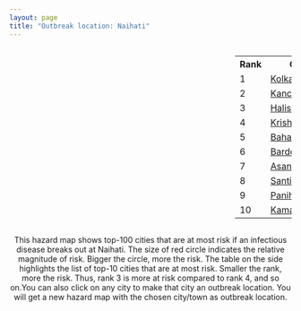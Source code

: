```yaml
---
layout: page
title: "Outbreak location: Naihati"
---
```

<div style="width: 100%; overflow: auto;">
<div style="width: 75%; float: left;">
<div id="mapid">
<script src="https://buda-magenta.github.io/hazard_map/load_map.js"></script>

<script>
var marker_outbreak = L.marker([22.890183, 88.426939],{"autoPan": true}).addTo(map); marker_outbreak.bindTooltip("Naihati").openTooltip();

var circle_1 = L.circle([22.541418, 88.357691], {"pane": "markerPane", "color": "red", "fill": true, "fillOpacity": 0.2, "fillRule": "evenodd", "lineCap": "round", "lineJoin": "round", "opacity": 1.0, "radius": 102505, "stroke": true, "weight": 3}).addTo(map);
circle_1.bindTooltip("Kolkata<br>rank: 1<br>hazard index: 0.102506")
circle_1.bindPopup('<a href="https://buda-magenta.github.io/hazard_map/Kolkata">Kolkata</a>')

var circle_2 = L.circle([22.949011, 88.435910], {"pane": "markerPane", "color": "red", "fill": true, "fillOpacity": 0.2, "fillRule": "evenodd", "lineCap": "round", "lineJoin": "round", "opacity": 1.0, "radius": 57435, "stroke": true, "weight": 3}).addTo(map);
circle_2.bindTooltip("Kanchrapara<br>rank: 2<br>hazard index: 0.057436")
circle_2.bindPopup('<a href="https://buda-magenta.github.io/hazard_map/Kanchrapara">Kanchrapara</a>')

var circle_3 = L.circle([22.920982, 88.437022], {"pane": "markerPane", "color": "red", "fill": true, "fillOpacity": 0.2, "fillRule": "evenodd", "lineCap": "round", "lineJoin": "round", "opacity": 1.0, "radius": 52591, "stroke": true, "weight": 3}).addTo(map);
circle_3.bindTooltip("Halisahar<br>rank: 3<br>hazard index: 0.052591")
circle_3.bindPopup('<a href="https://buda-magenta.github.io/hazard_map/Halisahar">Halisahar</a>')

var circle_4 = L.circle([23.405848, 88.495894], {"pane": "markerPane", "color": "red", "fill": true, "fillOpacity": 0.2, "fillRule": "evenodd", "lineCap": "round", "lineJoin": "round", "opacity": 1.0, "radius": 28876, "stroke": true, "weight": 3}).addTo(map);
circle_4.bindTooltip("Krishnanagar<br>rank: 4<br>hazard index: 0.028877")
circle_4.bindPopup('<a href="https://buda-magenta.github.io/hazard_map/Krishnanagar">Krishnanagar</a>')

var circle_5 = L.circle([24.379576, 88.585573], {"pane": "markerPane", "color": "red", "fill": true, "fillOpacity": 0.2, "fillRule": "evenodd", "lineCap": "round", "lineJoin": "round", "opacity": 1.0, "radius": 22369, "stroke": true, "weight": 3}).addTo(map);
circle_5.bindTooltip("Baharampur<br>rank: 5<br>hazard index: 0.022370")
circle_5.bindPopup('<a href="https://buda-magenta.github.io/hazard_map/Baharampur">Baharampur</a>')

var circle_6 = L.circle([23.250000, 87.750000], {"pane": "markerPane", "color": "red", "fill": true, "fillOpacity": 0.2, "fillRule": "evenodd", "lineCap": "round", "lineJoin": "round", "opacity": 1.0, "radius": 14012, "stroke": true, "weight": 3}).addTo(map);
circle_6.bindTooltip("Barddhaman<br>rank: 6<br>hazard index: 0.014012")
circle_6.bindPopup('<a href="https://buda-magenta.github.io/hazard_map/Barddhaman">Barddhaman</a>')

var circle_7 = L.circle([23.687130, 86.974659], {"pane": "markerPane", "color": "red", "fill": true, "fillOpacity": 0.2, "fillRule": "evenodd", "lineCap": "round", "lineJoin": "round", "opacity": 1.0, "radius": 13781, "stroke": true, "weight": 3}).addTo(map);
circle_7.bindTooltip("Asansol<br>rank: 7<br>hazard index: 0.013781")
circle_7.bindPopup('<a href="https://buda-magenta.github.io/hazard_map/Asansol">Asansol</a>')

var circle_8 = L.circle([23.259346, 88.437212], {"pane": "markerPane", "color": "red", "fill": true, "fillOpacity": 0.2, "fillRule": "evenodd", "lineCap": "round", "lineJoin": "round", "opacity": 1.0, "radius": 7545, "stroke": true, "weight": 3}).addTo(map);
circle_8.bindTooltip("Santipur<br>rank: 8<br>hazard index: 0.007545")
circle_8.bindPopup('<a href="https://buda-magenta.github.io/hazard_map/Santipur">Santipur</a>')

var circle_9 = L.circle([22.695034, 88.377060], {"pane": "markerPane", "color": "red", "fill": true, "fillOpacity": 0.2, "fillRule": "evenodd", "lineCap": "round", "lineJoin": "round", "opacity": 1.0, "radius": 7240, "stroke": true, "weight": 3}).addTo(map);
circle_9.bindTooltip("Panihati<br>rank: 9<br>hazard index: 0.007240")
circle_9.bindPopup('<a href="https://buda-magenta.github.io/hazard_map/Panihati">Panihati</a>')

var circle_10 = L.circle([22.670728, 88.376342], {"pane": "markerPane", "color": "red", "fill": true, "fillOpacity": 0.2, "fillRule": "evenodd", "lineCap": "round", "lineJoin": "round", "opacity": 1.0, "radius": 6288, "stroke": true, "weight": 3}).addTo(map);
circle_10.bindTooltip("Kamarhati<br>rank: 10<br>hazard index: 0.006288")
circle_10.bindPopup('<a href="https://buda-magenta.github.io/hazard_map/Kamarhati">Kamarhati</a>')

var circle_11 = L.circle([24.965712, 88.127778], {"pane": "markerPane", "color": "red", "fill": true, "fillOpacity": 0.2, "fillRule": "evenodd", "lineCap": "round", "lineJoin": "round", "opacity": 1.0, "radius": 6182, "stroke": true, "weight": 3}).addTo(map);
circle_11.bindTooltip("English Bazar<br>rank: 11<br>hazard index: 0.006182")
circle_11.bindPopup('<a href="https://buda-magenta.github.io/hazard_map/English_Bazar">English Bazar</a>')

var circle_12 = L.circle([21.735348, 81.944459], {"pane": "markerPane", "color": "red", "fill": true, "fillOpacity": 0.2, "fillRule": "evenodd", "lineCap": "round", "lineJoin": "round", "opacity": 1.0, "radius": 6040, "stroke": true, "weight": 3}).addTo(map);
circle_12.bindTooltip("Bhatpara<br>rank: 12<br>hazard index: 0.006040")
circle_12.bindPopup('<a href="https://buda-magenta.github.io/hazard_map/Bhatpara">Bhatpara</a>')

var circle_13 = L.circle([23.535048, 87.338043], {"pane": "markerPane", "color": "red", "fill": true, "fillOpacity": 0.2, "fillRule": "evenodd", "lineCap": "round", "lineJoin": "round", "opacity": 1.0, "radius": 6021, "stroke": true, "weight": 3}).addTo(map);
circle_13.bindTooltip("Durgapur<br>rank: 13<br>hazard index: 0.006022")
circle_13.bindPopup('<a href="https://buda-magenta.github.io/hazard_map/Durgapur">Durgapur</a>')

var circle_14 = L.circle([22.591260, 88.390964], {"pane": "markerPane", "color": "red", "fill": true, "fillOpacity": 0.2, "fillRule": "evenodd", "lineCap": "round", "lineJoin": "round", "opacity": 1.0, "radius": 3556, "stroke": true, "weight": 3}).addTo(map);
circle_14.bindTooltip("Bidhan Nagar<br>rank: 14<br>hazard index: 0.003557")
circle_14.bindPopup('<a href="https://buda-magenta.github.io/hazard_map/Bidhan_Nagar">Bidhan Nagar</a>')

var circle_15 = L.circle([22.870214, 88.419608], {"pane": "markerPane", "color": "red", "fill": true, "fillOpacity": 0.2, "fillRule": "evenodd", "lineCap": "round", "lineJoin": "round", "opacity": 1.0, "radius": 2773, "stroke": true, "weight": 3}).addTo(map);
circle_15.bindTooltip("Barrackpur<br>rank: 15<br>hazard index: 0.002774")
circle_15.bindPopup('<a href="https://buda-magenta.github.io/hazard_map/Barrackpur">Barrackpur</a>')

var circle_16 = L.circle([22.508621, 88.253218], {"pane": "markerPane", "color": "red", "fill": true, "fillOpacity": 0.2, "fillRule": "evenodd", "lineCap": "round", "lineJoin": "round", "opacity": 1.0, "radius": 2663, "stroke": true, "weight": 3}).addTo(map);
circle_16.bindTooltip("Maheshtala<br>rank: 16<br>hazard index: 0.002663")
circle_16.bindPopup('<a href="https://buda-magenta.github.io/hazard_map/Maheshtala">Maheshtala</a>')

var circle_17 = L.circle([23.388901, 88.372439], {"pane": "markerPane", "color": "red", "fill": true, "fillOpacity": 0.2, "fillRule": "evenodd", "lineCap": "round", "lineJoin": "round", "opacity": 1.0, "radius": 2610, "stroke": true, "weight": 3}).addTo(map);
circle_17.bindTooltip("Nabadwip<br>rank: 17<br>hazard index: 0.002610")
circle_17.bindPopup('<a href="https://buda-magenta.github.io/hazard_map/Nabadwip">Nabadwip</a>')

var circle_18 = L.circle([25.680654, 88.124646], {"pane": "markerPane", "color": "red", "fill": true, "fillOpacity": 0.2, "fillRule": "evenodd", "lineCap": "round", "lineJoin": "round", "opacity": 1.0, "radius": 2581, "stroke": true, "weight": 3}).addTo(map);
circle_18.bindTooltip("Raiganj<br>rank: 18<br>hazard index: 0.002582")
circle_18.bindPopup('<a href="https://buda-magenta.github.io/hazard_map/Raiganj">Raiganj</a>')

var circle_19 = L.circle([22.741920, 88.379201], {"pane": "markerPane", "color": "red", "fill": true, "fillOpacity": 0.2, "fillRule": "evenodd", "lineCap": "round", "lineJoin": "round", "opacity": 1.0, "radius": 2182, "stroke": true, "weight": 3}).addTo(map);
circle_19.bindTooltip("Titagarh<br>rank: 19<br>hazard index: 0.002182")
circle_19.bindPopup('<a href="https://buda-magenta.github.io/hazard_map/Titagarh">Titagarh</a>')

var circle_20 = L.circle([22.715699, 88.381582], {"pane": "markerPane", "color": "red", "fill": true, "fillOpacity": 0.2, "fillRule": "evenodd", "lineCap": "round", "lineJoin": "round", "opacity": 1.0, "radius": 2057, "stroke": true, "weight": 3}).addTo(map);
circle_20.bindTooltip("Khardaha<br>rank: 20<br>hazard index: 0.002057")
circle_20.bindPopup('<a href="https://buda-magenta.github.io/hazard_map/Khardaha">Khardaha</a>')

var circle_21 = L.circle([22.472223, 88.093845], {"pane": "markerPane", "color": "red", "fill": true, "fillOpacity": 0.2, "fillRule": "evenodd", "lineCap": "round", "lineJoin": "round", "opacity": 1.0, "radius": 1500, "stroke": true, "weight": 3}).addTo(map);
circle_21.bindTooltip("Uluberia<br>rank: 21<br>hazard index: 0.001501")
circle_21.bindPopup('<a href="https://buda-magenta.github.io/hazard_map/Uluberia">Uluberia</a>')

var circle_22 = L.circle([26.716413, 88.430992], {"pane": "markerPane", "color": "red", "fill": true, "fillOpacity": 0.2, "fillRule": "evenodd", "lineCap": "round", "lineJoin": "round", "opacity": 1.0, "radius": 1486, "stroke": true, "weight": 3}).addTo(map);
circle_22.bindTooltip("Siliguri<br>rank: 22<br>hazard index: 0.001487")
circle_22.bindPopup('<a href="https://buda-magenta.github.io/hazard_map/Siliguri">Siliguri</a>')

var circle_23 = L.circle([28.651718, 77.221939], {"pane": "markerPane", "color": "red", "fill": true, "fillOpacity": 0.2, "fillRule": "evenodd", "lineCap": "round", "lineJoin": "round", "opacity": 1.0, "radius": 1479, "stroke": true, "weight": 3}).addTo(map);
circle_23.bindTooltip("Delhi<br>rank: 23<br>hazard index: 0.001479")
circle_23.bindPopup('<a href="https://buda-magenta.github.io/hazard_map/Delhi">Delhi</a>')

var circle_24 = L.circle([25.560900, 87.647654], {"pane": "markerPane", "color": "red", "fill": true, "fillOpacity": 0.2, "fillRule": "evenodd", "lineCap": "round", "lineJoin": "round", "opacity": 1.0, "radius": 1406, "stroke": true, "weight": 3}).addTo(map);
circle_24.bindTooltip("Katihar<br>rank: 24<br>hazard index: 0.001406")
circle_24.bindPopup('<a href="https://buda-magenta.github.io/hazard_map/Katihar">Katihar</a>')

var circle_25 = L.circle([19.075990, 72.877393], {"pane": "markerPane", "color": "red", "fill": true, "fillOpacity": 0.2, "fillRule": "evenodd", "lineCap": "round", "lineJoin": "round", "opacity": 1.0, "radius": 1121, "stroke": true, "weight": 3}).addTo(map);
circle_25.bindTooltip("Mumbai<br>rank: 25<br>hazard index: 0.001121")
circle_25.bindPopup('<a href="https://buda-magenta.github.io/hazard_map/Mumbai">Mumbai</a>')

var circle_26 = L.circle([23.730215, 86.839671], {"pane": "markerPane", "color": "red", "fill": true, "fillOpacity": 0.2, "fillRule": "evenodd", "lineCap": "round", "lineJoin": "round", "opacity": 1.0, "radius": 1006, "stroke": true, "weight": 3}).addTo(map);
circle_26.bindTooltip("Kulti<br>rank: 26<br>hazard index: 0.001007")
circle_26.bindPopup('<a href="https://buda-magenta.github.io/hazard_map/Kulti">Kulti</a>')

var circle_27 = L.circle([22.646958, 88.343612], {"pane": "markerPane", "color": "red", "fill": true, "fillOpacity": 0.2, "fillRule": "evenodd", "lineCap": "round", "lineJoin": "round", "opacity": 1.0, "radius": 936, "stroke": true, "weight": 3}).addTo(map);
circle_27.bindTooltip("Bally<br>rank: 27<br>hazard index: 0.000936")
circle_27.bindPopup('<a href="https://buda-magenta.github.io/hazard_map/Bally">Bally</a>')

var circle_28 = L.circle([22.717624, 88.488953], {"pane": "markerPane", "color": "red", "fill": true, "fillOpacity": 0.2, "fillRule": "evenodd", "lineCap": "round", "lineJoin": "round", "opacity": 1.0, "radius": 908, "stroke": true, "weight": 3}).addTo(map);
circle_28.bindTooltip("Barasat<br>rank: 28<br>hazard index: 0.000909")
circle_28.bindPopup('<a href="https://buda-magenta.github.io/hazard_map/Barasat">Barasat</a>')

var circle_29 = L.circle([22.707369, 88.374437], {"pane": "markerPane", "color": "red", "fill": true, "fillOpacity": 0.2, "fillRule": "evenodd", "lineCap": "round", "lineJoin": "round", "opacity": 1.0, "radius": 796, "stroke": true, "weight": 3}).addTo(map);
circle_29.bindTooltip("Baranagar<br>rank: 29<br>hazard index: 0.000797")
circle_29.bindPopup('<a href="https://buda-magenta.github.io/hazard_map/Baranagar">Baranagar</a>')

var circle_30 = L.circle([25.832642, 86.614893], {"pane": "markerPane", "color": "red", "fill": true, "fillOpacity": 0.2, "fillRule": "evenodd", "lineCap": "round", "lineJoin": "round", "opacity": 1.0, "radius": 768, "stroke": true, "weight": 3}).addTo(map);
circle_30.bindTooltip("Saharsa<br>rank: 30<br>hazard index: 0.000768")
circle_30.bindPopup('<a href="https://buda-magenta.github.io/hazard_map/Saharsa">Saharsa</a>')

var circle_31 = L.circle([26.083143, 86.032571], {"pane": "markerPane", "color": "red", "fill": true, "fillOpacity": 0.2, "fillRule": "evenodd", "lineCap": "round", "lineJoin": "round", "opacity": 1.0, "radius": 752, "stroke": true, "weight": 3}).addTo(map);
circle_31.bindTooltip("Darbhanga<br>rank: 31<br>hazard index: 0.000753")
circle_31.bindPopup('<a href="https://buda-magenta.github.io/hazard_map/Darbhanga">Darbhanga</a>')

var circle_32 = L.circle([25.133173, 86.525040], {"pane": "markerPane", "color": "red", "fill": true, "fillOpacity": 0.2, "fillRule": "evenodd", "lineCap": "round", "lineJoin": "round", "opacity": 1.0, "radius": 730, "stroke": true, "weight": 3}).addTo(map);
circle_32.bindTooltip("Kharagpur<br>rank: 32<br>hazard index: 0.000731")
circle_32.bindPopup('<a href="https://buda-magenta.github.io/hazard_map/Kharagpur">Kharagpur</a>')

var circle_33 = L.circle([12.979120, 77.591300], {"pane": "markerPane", "color": "red", "fill": true, "fillOpacity": 0.2, "fillRule": "evenodd", "lineCap": "round", "lineJoin": "round", "opacity": 1.0, "radius": 727, "stroke": true, "weight": 3}).addTo(map);
circle_33.bindTooltip("Bangalore<br>rank: 33<br>hazard index: 0.000727")
circle_33.bindPopup('<a href="https://buda-magenta.github.io/hazard_map/Bangalore">Bangalore</a>')

var circle_34 = L.circle([26.180598, 91.753943], {"pane": "markerPane", "color": "red", "fill": true, "fillOpacity": 0.2, "fillRule": "evenodd", "lineCap": "round", "lineJoin": "round", "opacity": 1.0, "radius": 719, "stroke": true, "weight": 3}).addTo(map);
circle_34.bindTooltip("Guwahati<br>rank: 34<br>hazard index: 0.000720")
circle_34.bindPopup('<a href="https://buda-magenta.github.io/hazard_map/Guwahati">Guwahati</a>')

var circle_35 = L.circle([22.028124, 88.063265], {"pane": "markerPane", "color": "red", "fill": true, "fillOpacity": 0.2, "fillRule": "evenodd", "lineCap": "round", "lineJoin": "round", "opacity": 1.0, "radius": 661, "stroke": true, "weight": 3}).addTo(map);
circle_35.bindTooltip("Haldia<br>rank: 35<br>hazard index: 0.000661")
circle_35.bindPopup('<a href="https://buda-magenta.github.io/hazard_map/Haldia">Haldia</a>')

var circle_36 = L.circle([20.266777, 85.843559], {"pane": "markerPane", "color": "red", "fill": true, "fillOpacity": 0.2, "fillRule": "evenodd", "lineCap": "round", "lineJoin": "round", "opacity": 1.0, "radius": 658, "stroke": true, "weight": 3}).addTo(map);
circle_36.bindTooltip("Bhubaneswar<br>rank: 36<br>hazard index: 0.000658")
circle_36.bindPopup('<a href="https://buda-magenta.github.io/hazard_map/Bhubaneswar">Bhubaneswar</a>')

var circle_37 = L.circle([22.694792, 88.453018], {"pane": "markerPane", "color": "red", "fill": true, "fillOpacity": 0.2, "fillRule": "evenodd", "lineCap": "round", "lineJoin": "round", "opacity": 1.0, "radius": 652, "stroke": true, "weight": 3}).addTo(map);
circle_37.bindTooltip("Madhyamgram<br>rank: 37<br>hazard index: 0.000652")
circle_37.bindPopup('<a href="https://buda-magenta.github.io/hazard_map/Madhyamgram">Madhyamgram</a>')

var circle_38 = L.circle([25.609324, 85.123525], {"pane": "markerPane", "color": "red", "fill": true, "fillOpacity": 0.2, "fillRule": "evenodd", "lineCap": "round", "lineJoin": "round", "opacity": 1.0, "radius": 614, "stroke": true, "weight": 3}).addTo(map);
circle_38.bindTooltip("Patna<br>rank: 38<br>hazard index: 0.000615")
circle_38.bindPopup('<a href="https://buda-magenta.github.io/hazard_map/Patna">Patna</a>')

var circle_39 = L.circle([26.000000, 87.500000], {"pane": "markerPane", "color": "red", "fill": true, "fillOpacity": 0.2, "fillRule": "evenodd", "lineCap": "round", "lineJoin": "round", "opacity": 1.0, "radius": 609, "stroke": true, "weight": 3}).addTo(map);
circle_39.bindTooltip("Purnia<br>rank: 39<br>hazard index: 0.000609")
circle_39.bindPopup('<a href="https://buda-magenta.github.io/hazard_map/Purnia">Purnia</a>')

var circle_40 = L.circle([22.754995, 88.341667], {"pane": "markerPane", "color": "red", "fill": true, "fillOpacity": 0.2, "fillRule": "evenodd", "lineCap": "round", "lineJoin": "round", "opacity": 1.0, "radius": 587, "stroke": true, "weight": 3}).addTo(map);
circle_40.bindTooltip("Serampore<br>rank: 40<br>hazard index: 0.000588")
circle_40.bindPopup('<a href="https://buda-magenta.github.io/hazard_map/Serampore">Serampore</a>')

var circle_41 = L.circle([22.901200, 88.389900], {"pane": "markerPane", "color": "red", "fill": true, "fillOpacity": 0.2, "fillRule": "evenodd", "lineCap": "round", "lineJoin": "round", "opacity": 1.0, "radius": 574, "stroke": true, "weight": 3}).addTo(map);
circle_41.bindTooltip("Hugli-Chinsurah<br>rank: 41<br>hazard index: 0.000574")
circle_41.bindPopup('<a href="https://buda-magenta.github.io/hazard_map/Hugli-Chinsurah">Hugli-Chinsurah</a>')

var circle_42 = L.circle([13.083694, 80.270186], {"pane": "markerPane", "color": "red", "fill": true, "fillOpacity": 0.2, "fillRule": "evenodd", "lineCap": "round", "lineJoin": "round", "opacity": 1.0, "radius": 527, "stroke": true, "weight": 3}).addTo(map);
circle_42.bindTooltip("Chennai<br>rank: 42<br>hazard index: 0.000528")
circle_42.bindPopup('<a href="https://buda-magenta.github.io/hazard_map/Chennai">Chennai</a>')

var circle_43 = L.circle([22.667046, 88.341146], {"pane": "markerPane", "color": "red", "fill": true, "fillOpacity": 0.2, "fillRule": "evenodd", "lineCap": "round", "lineJoin": "round", "opacity": 1.0, "radius": 519, "stroke": true, "weight": 3}).addTo(map);
circle_43.bindTooltip("Uttarpara<br>rank: 43<br>hazard index: 0.000520")
circle_43.bindPopup('<a href="https://buda-magenta.github.io/hazard_map/Uttarpara">Uttarpara</a>')

var circle_44 = L.circle([17.388786, 78.461065], {"pane": "markerPane", "color": "red", "fill": true, "fillOpacity": 0.2, "fillRule": "evenodd", "lineCap": "round", "lineJoin": "round", "opacity": 1.0, "radius": 508, "stroke": true, "weight": 3}).addTo(map);
circle_44.bindTooltip("Hyderabad<br>rank: 44<br>hazard index: 0.000508")
circle_44.bindPopup('<a href="https://buda-magenta.github.io/hazard_map/Hyderabad">Hyderabad</a>')

var circle_45 = L.circle([22.840800, 88.653500], {"pane": "markerPane", "color": "red", "fill": true, "fillOpacity": 0.2, "fillRule": "evenodd", "lineCap": "round", "lineJoin": "round", "opacity": 1.0, "radius": 498, "stroke": true, "weight": 3}).addTo(map);
circle_45.bindTooltip("Habra<br>rank: 45<br>hazard index: 0.000499")
circle_45.bindPopup('<a href="https://buda-magenta.github.io/hazard_map/Habra">Habra</a>')

var circle_46 = L.circle([26.148658, 85.340013], {"pane": "markerPane", "color": "red", "fill": true, "fillOpacity": 0.2, "fillRule": "evenodd", "lineCap": "round", "lineJoin": "round", "opacity": 1.0, "radius": 464, "stroke": true, "weight": 3}).addTo(map);
circle_46.bindTooltip("Muzaffarpur<br>rank: 46<br>hazard index: 0.000465")
circle_46.bindPopup('<a href="https://buda-magenta.github.io/hazard_map/Muzaffarpur">Muzaffarpur</a>')

var circle_47 = L.circle([22.661196, 88.866022], {"pane": "markerPane", "color": "red", "fill": true, "fillOpacity": 0.2, "fillRule": "evenodd", "lineCap": "round", "lineJoin": "round", "opacity": 1.0, "radius": 445, "stroke": true, "weight": 3}).addTo(map);
circle_47.bindTooltip("Basirhat<br>rank: 47<br>hazard index: 0.000445")
circle_47.bindPopup('<a href="https://buda-magenta.github.io/hazard_map/Basirhat">Basirhat</a>')

var circle_48 = L.circle([23.332200, 86.361600], {"pane": "markerPane", "color": "red", "fill": true, "fillOpacity": 0.2, "fillRule": "evenodd", "lineCap": "round", "lineJoin": "round", "opacity": 1.0, "radius": 436, "stroke": true, "weight": 3}).addTo(map);
circle_48.bindTooltip("Purulia<br>rank: 48<br>hazard index: 0.000436")
circle_48.bindPopup('<a href="https://buda-magenta.github.io/hazard_map/Purulia">Purulia</a>')

var circle_49 = L.circle([22.801519, 86.202958], {"pane": "markerPane", "color": "red", "fill": true, "fillOpacity": 0.2, "fillRule": "evenodd", "lineCap": "round", "lineJoin": "round", "opacity": 1.0, "radius": 406, "stroke": true, "weight": 3}).addTo(map);
circle_49.bindTooltip("Jamshedpur<br>rank: 49<br>hazard index: 0.000406")
circle_49.bindPopup('<a href="https://buda-magenta.github.io/hazard_map/Jamshedpur">Jamshedpur</a>')

var circle_50 = L.circle([22.726141, 88.343487], {"pane": "markerPane", "color": "red", "fill": true, "fillOpacity": 0.2, "fillRule": "evenodd", "lineCap": "round", "lineJoin": "round", "opacity": 1.0, "radius": 396, "stroke": true, "weight": 3}).addTo(map);
circle_50.bindTooltip("Rishra<br>rank: 50<br>hazard index: 0.000396")
circle_50.bindPopup('<a href="https://buda-magenta.github.io/hazard_map/Rishra">Rishra</a>')

var circle_51 = L.circle([26.838100, 80.934600], {"pane": "markerPane", "color": "red", "fill": true, "fillOpacity": 0.2, "fillRule": "evenodd", "lineCap": "round", "lineJoin": "round", "opacity": 1.0, "radius": 387, "stroke": true, "weight": 3}).addTo(map);
circle_51.bindTooltip("Lucknow<br>rank: 51<br>hazard index: 0.000387")
circle_51.bindPopup('<a href="https://buda-magenta.github.io/hazard_map/Lucknow">Lucknow</a>')

var circle_52 = L.circle([22.794910, 88.331772], {"pane": "markerPane", "color": "red", "fill": true, "fillOpacity": 0.2, "fillRule": "evenodd", "lineCap": "round", "lineJoin": "round", "opacity": 1.0, "radius": 385, "stroke": true, "weight": 3}).addTo(map);
circle_52.bindTooltip("Baidyabati<br>rank: 52<br>hazard index: 0.000386")
circle_52.bindPopup('<a href="https://buda-magenta.github.io/hazard_map/Baidyabati">Baidyabati</a>')

var circle_53 = L.circle([23.056882, 88.781851], {"pane": "markerPane", "color": "red", "fill": true, "fillOpacity": 0.2, "fillRule": "evenodd", "lineCap": "round", "lineJoin": "round", "opacity": 1.0, "radius": 365, "stroke": true, "weight": 3}).addTo(map);
circle_53.bindTooltip("Bongaon<br>rank: 53<br>hazard index: 0.000365")
circle_53.bindPopup('<a href="https://buda-magenta.github.io/hazard_map/Bongaon">Bongaon</a>')

var circle_54 = L.circle([22.965365, 88.403973], {"pane": "markerPane", "color": "red", "fill": true, "fillOpacity": 0.2, "fillRule": "evenodd", "lineCap": "round", "lineJoin": "round", "opacity": 1.0, "radius": 333, "stroke": true, "weight": 3}).addTo(map);
circle_54.bindTooltip("Bansberia<br>rank: 54<br>hazard index: 0.000333")
circle_54.bindPopup('<a href="https://buda-magenta.github.io/hazard_map/Bansberia">Bansberia</a>')

var circle_55 = L.circle([23.795281, 86.430964], {"pane": "markerPane", "color": "red", "fill": true, "fillOpacity": 0.2, "fillRule": "evenodd", "lineCap": "round", "lineJoin": "round", "opacity": 1.0, "radius": 330, "stroke": true, "weight": 3}).addTo(map);
circle_55.bindTooltip("Dhanbad<br>rank: 55<br>hazard index: 0.000331")
circle_55.bindPopup('<a href="https://buda-magenta.github.io/hazard_map/Dhanbad">Dhanbad</a>')

var circle_56 = L.circle([22.974972, 88.434592], {"pane": "markerPane", "color": "red", "fill": true, "fillOpacity": 0.2, "fillRule": "evenodd", "lineCap": "round", "lineJoin": "round", "opacity": 1.0, "radius": 323, "stroke": true, "weight": 3}).addTo(map);
circle_56.bindTooltip("Kalyani<br>rank: 56<br>hazard index: 0.000323")
circle_56.bindPopup('<a href="https://buda-magenta.github.io/hazard_map/Kalyani">Kalyani</a>')

var circle_57 = L.circle([23.131954, 87.207397], {"pane": "markerPane", "color": "red", "fill": true, "fillOpacity": 0.2, "fillRule": "evenodd", "lineCap": "round", "lineJoin": "round", "opacity": 1.0, "radius": 316, "stroke": true, "weight": 3}).addTo(map);
circle_57.bindTooltip("Bankura<br>rank: 57<br>hazard index: 0.000317")
circle_57.bindPopup('<a href="https://buda-magenta.github.io/hazard_map/Bankura">Bankura</a>')

var circle_58 = L.circle([26.626484, 88.734077], {"pane": "markerPane", "color": "red", "fill": true, "fillOpacity": 0.2, "fillRule": "evenodd", "lineCap": "round", "lineJoin": "round", "opacity": 1.0, "radius": 302, "stroke": true, "weight": 3}).addTo(map);
circle_58.bindTooltip("Jalpaiguri<br>rank: 58<br>hazard index: 0.000303")
circle_58.bindPopup('<a href="https://buda-magenta.github.io/hazard_map/Jalpaiguri">Jalpaiguri</a>')

var circle_59 = L.circle([26.298638, 87.953148], {"pane": "markerPane", "color": "red", "fill": true, "fillOpacity": 0.2, "fillRule": "evenodd", "lineCap": "round", "lineJoin": "round", "opacity": 1.0, "radius": 302, "stroke": true, "weight": 3}).addTo(map);
circle_59.bindTooltip("Kishanganj<br>rank: 59<br>hazard index: 0.000302")
circle_59.bindPopup('<a href="https://buda-magenta.github.io/hazard_map/Kishanganj">Kishanganj</a>')

var circle_60 = L.circle([25.572433, 83.609605], {"pane": "markerPane", "color": "red", "fill": true, "fillOpacity": 0.2, "fillRule": "evenodd", "lineCap": "round", "lineJoin": "round", "opacity": 1.0, "radius": 299, "stroke": true, "weight": 3}).addTo(map);
circle_60.bindTooltip("Medinipur<br>rank: 60<br>hazard index: 0.000299")
circle_60.bindPopup('<a href="https://buda-magenta.github.io/hazard_map/Medinipur">Medinipur</a>')

var circle_61 = L.circle([23.831238, 91.282382], {"pane": "markerPane", "color": "red", "fill": true, "fillOpacity": 0.2, "fillRule": "evenodd", "lineCap": "round", "lineJoin": "round", "opacity": 1.0, "radius": 295, "stroke": true, "weight": 3}).addTo(map);
circle_61.bindTooltip("Agartala<br>rank: 61<br>hazard index: 0.000295")
circle_61.bindPopup('<a href="https://buda-magenta.github.io/hazard_map/Agartala">Agartala</a>')

var circle_62 = L.circle([25.773344, 84.784977], {"pane": "markerPane", "color": "red", "fill": true, "fillOpacity": 0.2, "fillRule": "evenodd", "lineCap": "round", "lineJoin": "round", "opacity": 1.0, "radius": 280, "stroke": true, "weight": 3}).addTo(map);
circle_62.bindTooltip("Chapra<br>rank: 62<br>hazard index: 0.000280")
circle_62.bindPopup('<a href="https://buda-magenta.github.io/hazard_map/Chapra">Chapra</a>')

var circle_63 = L.circle([23.370035, 85.325013], {"pane": "markerPane", "color": "red", "fill": true, "fillOpacity": 0.2, "fillRule": "evenodd", "lineCap": "round", "lineJoin": "round", "opacity": 1.0, "radius": 277, "stroke": true, "weight": 3}).addTo(map);
circle_63.bindTooltip("Ranchi<br>rank: 63<br>hazard index: 0.000278")
circle_63.bindPopup('<a href="https://buda-magenta.github.io/hazard_map/Ranchi">Ranchi</a>')

var circle_64 = L.circle([25.286698, 87.132254], {"pane": "markerPane", "color": "red", "fill": true, "fillOpacity": 0.2, "fillRule": "evenodd", "lineCap": "round", "lineJoin": "round", "opacity": 1.0, "radius": 272, "stroke": true, "weight": 3}).addTo(map);
circle_64.bindTooltip("Bhagalpur<br>rank: 64<br>hazard index: 0.000272")
circle_64.bindPopup('<a href="https://buda-magenta.github.io/hazard_map/Bhagalpur">Bhagalpur</a>')

var circle_65 = L.circle([17.723128, 83.301284], {"pane": "markerPane", "color": "red", "fill": true, "fillOpacity": 0.2, "fillRule": "evenodd", "lineCap": "round", "lineJoin": "round", "opacity": 1.0, "radius": 269, "stroke": true, "weight": 3}).addTo(map);
circle_65.bindTooltip("Visakhapatnam<br>rank: 65<br>hazard index: 0.000269")
circle_65.bindPopup('<a href="https://buda-magenta.github.io/hazard_map/Visakhapatnam">Visakhapatnam</a>')

var circle_66 = L.circle([26.671329, 83.364583], {"pane": "markerPane", "color": "red", "fill": true, "fillOpacity": 0.2, "fillRule": "evenodd", "lineCap": "round", "lineJoin": "round", "opacity": 1.0, "radius": 266, "stroke": true, "weight": 3}).addTo(map);
circle_66.bindTooltip("Gorakhpur<br>rank: 66<br>hazard index: 0.000266")
circle_66.bindPopup('<a href="https://buda-magenta.github.io/hazard_map/Gorakhpur">Gorakhpur</a>')

var circle_67 = L.circle([20.468600, 85.879200], {"pane": "markerPane", "color": "red", "fill": true, "fillOpacity": 0.2, "fillRule": "evenodd", "lineCap": "round", "lineJoin": "round", "opacity": 1.0, "radius": 261, "stroke": true, "weight": 3}).addTo(map);
circle_67.bindTooltip("Cuttack<br>rank: 67<br>hazard index: 0.000262")
circle_67.bindPopup('<a href="https://buda-magenta.github.io/hazard_map/Cuttack">Cuttack</a>')

var circle_68 = L.circle([24.476642, 86.606732], {"pane": "markerPane", "color": "red", "fill": true, "fillOpacity": 0.2, "fillRule": "evenodd", "lineCap": "round", "lineJoin": "round", "opacity": 1.0, "radius": 251, "stroke": true, "weight": 3}).addTo(map);
circle_68.bindTooltip("Deoghar<br>rank: 68<br>hazard index: 0.000251")
circle_68.bindPopup('<a href="https://buda-magenta.github.io/hazard_map/Deoghar">Deoghar</a>')

var circle_69 = L.circle([26.698885, 88.320030], {"pane": "markerPane", "color": "red", "fill": true, "fillOpacity": 0.2, "fillRule": "evenodd", "lineCap": "round", "lineJoin": "round", "opacity": 1.0, "radius": 236, "stroke": true, "weight": 3}).addTo(map);
circle_69.bindTooltip("Bagdogra<br>rank: 69<br>hazard index: 0.000237")
circle_69.bindPopup('<a href="https://buda-magenta.github.io/hazard_map/Bagdogra">Bagdogra</a>')

var circle_70 = L.circle([21.149813, 79.082056], {"pane": "markerPane", "color": "red", "fill": true, "fillOpacity": 0.2, "fillRule": "evenodd", "lineCap": "round", "lineJoin": "round", "opacity": 1.0, "radius": 235, "stroke": true, "weight": 3}).addTo(map);
circle_70.bindTooltip("Nagpur<br>rank: 70<br>hazard index: 0.000236")
circle_70.bindPopup('<a href="https://buda-magenta.github.io/hazard_map/Nagpur">Nagpur</a>')

var circle_71 = L.circle([23.021624, 72.579707], {"pane": "markerPane", "color": "red", "fill": true, "fillOpacity": 0.2, "fillRule": "evenodd", "lineCap": "round", "lineJoin": "round", "opacity": 1.0, "radius": 230, "stroke": true, "weight": 3}).addTo(map);
circle_71.bindTooltip("Ahmedabad<br>rank: 71<br>hazard index: 0.000231")
circle_71.bindPopup('<a href="https://buda-magenta.github.io/hazard_map/Ahmedabad">Ahmedabad</a>')

var circle_72 = L.circle([26.505476, 93.977739], {"pane": "markerPane", "color": "red", "fill": true, "fillOpacity": 0.2, "fillRule": "evenodd", "lineCap": "round", "lineJoin": "round", "opacity": 1.0, "radius": 220, "stroke": true, "weight": 3}).addTo(map);
circle_72.bindTooltip("Chandan Nagar<br>rank: 72<br>hazard index: 0.000221")
circle_72.bindPopup('<a href="https://buda-magenta.github.io/hazard_map/Chandan_Nagar">Chandan Nagar</a>')

var circle_73 = L.circle([23.699128, 85.991069], {"pane": "markerPane", "color": "red", "fill": true, "fillOpacity": 0.2, "fillRule": "evenodd", "lineCap": "round", "lineJoin": "round", "opacity": 1.0, "radius": 214, "stroke": true, "weight": 3}).addTo(map);
circle_73.bindTooltip("Bokaro<br>rank: 73<br>hazard index: 0.000215")
circle_73.bindPopup('<a href="https://buda-magenta.github.io/hazard_map/Bokaro">Bokaro</a>')

var circle_74 = L.circle([21.237947, 81.633683], {"pane": "markerPane", "color": "red", "fill": true, "fillOpacity": 0.2, "fillRule": "evenodd", "lineCap": "round", "lineJoin": "round", "opacity": 1.0, "radius": 212, "stroke": true, "weight": 3}).addTo(map);
circle_74.bindTooltip("Raipur<br>rank: 74<br>hazard index: 0.000213")
circle_74.bindPopup('<a href="https://buda-magenta.github.io/hazard_map/Raipur">Raipur</a>')

var circle_75 = L.circle([18.521428, 73.854454], {"pane": "markerPane", "color": "red", "fill": true, "fillOpacity": 0.2, "fillRule": "evenodd", "lineCap": "round", "lineJoin": "round", "opacity": 1.0, "radius": 206, "stroke": true, "weight": 3}).addTo(map);
circle_75.bindTooltip("Pune<br>rank: 75<br>hazard index: 0.000207")
circle_75.bindPopup('<a href="https://buda-magenta.github.io/hazard_map/Pune">Pune</a>')

var circle_76 = L.circle([25.720581, 85.255560], {"pane": "markerPane", "color": "red", "fill": true, "fillOpacity": 0.2, "fillRule": "evenodd", "lineCap": "round", "lineJoin": "round", "opacity": 1.0, "radius": 204, "stroke": true, "weight": 3}).addTo(map);
circle_76.bindTooltip("Hajipur<br>rank: 76<br>hazard index: 0.000205")
circle_76.bindPopup('<a href="https://buda-magenta.github.io/hazard_map/Hajipur">Hajipur</a>')

var circle_77 = L.circle([25.335649, 83.007629], {"pane": "markerPane", "color": "red", "fill": true, "fillOpacity": 0.2, "fillRule": "evenodd", "lineCap": "round", "lineJoin": "round", "opacity": 1.0, "radius": 196, "stroke": true, "weight": 3}).addTo(map);
circle_77.bindTooltip("Varanasi<br>rank: 77<br>hazard index: 0.000196")
circle_77.bindPopup('<a href="https://buda-magenta.github.io/hazard_map/Varanasi">Varanasi</a>')

var circle_78 = L.circle([26.915458, 75.818982], {"pane": "markerPane", "color": "red", "fill": true, "fillOpacity": 0.2, "fillRule": "evenodd", "lineCap": "round", "lineJoin": "round", "opacity": 1.0, "radius": 189, "stroke": true, "weight": 3}).addTo(map);
circle_78.bindTooltip("Jaipur<br>rank: 78<br>hazard index: 0.000190")
circle_78.bindPopup('<a href="https://buda-magenta.github.io/hazard_map/Jaipur">Jaipur</a>')

var circle_79 = L.circle([26.460914, 80.321759], {"pane": "markerPane", "color": "red", "fill": true, "fillOpacity": 0.2, "fillRule": "evenodd", "lineCap": "round", "lineJoin": "round", "opacity": 1.0, "radius": 188, "stroke": true, "weight": 3}).addTo(map);
circle_79.bindTooltip("Kanpur<br>rank: 79<br>hazard index: 0.000188")
circle_79.bindPopup('<a href="https://buda-magenta.github.io/hazard_map/Kanpur">Kanpur</a>')

var circle_80 = L.circle([11.664535, 92.739045], {"pane": "markerPane", "color": "red", "fill": true, "fillOpacity": 0.2, "fillRule": "evenodd", "lineCap": "round", "lineJoin": "round", "opacity": 1.0, "radius": 173, "stroke": true, "weight": 3}).addTo(map);
circle_80.bindTooltip("Port Blair<br>rank: 80<br>hazard index: 0.000173")
circle_80.bindPopup('<a href="https://buda-magenta.github.io/hazard_map/Port_Blair">Port Blair</a>')

var circle_81 = L.circle([21.200996, 81.335426], {"pane": "markerPane", "color": "red", "fill": true, "fillOpacity": 0.2, "fillRule": "evenodd", "lineCap": "round", "lineJoin": "round", "opacity": 1.0, "radius": 131, "stroke": true, "weight": 3}).addTo(map);
circle_81.bindTooltip("Bhilai Nagar<br>rank: 81<br>hazard index: 0.000132")
circle_81.bindPopup('<a href="https://buda-magenta.github.io/hazard_map/Bhilai_Nagar">Bhilai Nagar</a>')

var circle_82 = L.circle([16.508759, 80.618510], {"pane": "markerPane", "color": "red", "fill": true, "fillOpacity": 0.2, "fillRule": "evenodd", "lineCap": "round", "lineJoin": "round", "opacity": 1.0, "radius": 130, "stroke": true, "weight": 3}).addTo(map);
circle_82.bindTooltip("Vijayawada<br>rank: 82<br>hazard index: 0.000130")
circle_82.bindPopup('<a href="https://buda-magenta.github.io/hazard_map/Vijayawada">Vijayawada</a>')

var circle_83 = L.circle([25.877933, 84.119959], {"pane": "markerPane", "color": "red", "fill": true, "fillOpacity": 0.2, "fillRule": "evenodd", "lineCap": "round", "lineJoin": "round", "opacity": 1.0, "radius": 122, "stroke": true, "weight": 3}).addTo(map);
circle_83.bindTooltip("Ballia<br>rank: 83<br>hazard index: 0.000122")
circle_83.bindPopup('<a href="https://buda-magenta.github.io/hazard_map/Ballia">Ballia</a>')

var circle_84 = L.circle([25.263487, 88.789003], {"pane": "markerPane", "color": "red", "fill": true, "fillOpacity": 0.2, "fillRule": "evenodd", "lineCap": "round", "lineJoin": "round", "opacity": 1.0, "radius": 114, "stroke": true, "weight": 3}).addTo(map);
circle_84.bindTooltip("Balurghat<br>rank: 84<br>hazard index: 0.000114")
circle_84.bindPopup('<a href="https://buda-magenta.github.io/hazard_map/Balurghat">Balurghat</a>')

var circle_85 = L.circle([24.796436, 85.007956], {"pane": "markerPane", "color": "red", "fill": true, "fillOpacity": 0.2, "fillRule": "evenodd", "lineCap": "round", "lineJoin": "round", "opacity": 1.0, "radius": 104, "stroke": true, "weight": 3}).addTo(map);
circle_85.bindTooltip("Gaya<br>rank: 85<br>hazard index: 0.000104")
circle_85.bindPopup('<a href="https://buda-magenta.github.io/hazard_map/Gaya">Gaya</a>')

var circle_86 = L.circle([19.807608, 85.825254], {"pane": "markerPane", "color": "red", "fill": true, "fillOpacity": 0.2, "fillRule": "evenodd", "lineCap": "round", "lineJoin": "round", "opacity": 1.0, "radius": 97, "stroke": true, "weight": 3}).addTo(map);
circle_86.bindTooltip("Puri<br>rank: 86<br>hazard index: 0.000098")
circle_86.bindPopup('<a href="https://buda-magenta.github.io/hazard_map/Puri">Puri</a>')

var circle_87 = L.circle([21.170200, 72.831100], {"pane": "markerPane", "color": "red", "fill": true, "fillOpacity": 0.2, "fillRule": "evenodd", "lineCap": "round", "lineJoin": "round", "opacity": 1.0, "radius": 95, "stroke": true, "weight": 3}).addTo(map);
circle_87.bindTooltip("Surat<br>rank: 87<br>hazard index: 0.000096")
circle_87.bindPopup('<a href="https://buda-magenta.github.io/hazard_map/Surat">Surat</a>')

var circle_88 = L.circle([25.512719, 86.090571], {"pane": "markerPane", "color": "red", "fill": true, "fillOpacity": 0.2, "fillRule": "evenodd", "lineCap": "round", "lineJoin": "round", "opacity": 1.0, "radius": 93, "stroke": true, "weight": 3}).addTo(map);
circle_88.bindTooltip("Begusarai<br>rank: 88<br>hazard index: 0.000093")
circle_88.bindPopup('<a href="https://buda-magenta.github.io/hazard_map/Begusarai">Begusarai</a>')

var circle_89 = L.circle([21.500000, 86.750000], {"pane": "markerPane", "color": "red", "fill": true, "fillOpacity": 0.2, "fillRule": "evenodd", "lineCap": "round", "lineJoin": "round", "opacity": 1.0, "radius": 92, "stroke": true, "weight": 3}).addTo(map);
circle_89.bindTooltip("Baleshwar<br>rank: 89<br>hazard index: 0.000092")
circle_89.bindPopup('<a href="https://buda-magenta.github.io/hazard_map/Baleshwar">Baleshwar</a>')

var circle_90 = L.circle([24.800609, 93.937000], {"pane": "markerPane", "color": "red", "fill": true, "fillOpacity": 0.2, "fillRule": "evenodd", "lineCap": "round", "lineJoin": "round", "opacity": 1.0, "radius": 88, "stroke": true, "weight": 3}).addTo(map);
circle_90.bindTooltip("Imphal<br>rank: 90<br>hazard index: 0.000089")
circle_90.bindPopup('<a href="https://buda-magenta.github.io/hazard_map/Imphal">Imphal</a>')

var circle_91 = L.circle([21.934900, 86.732400], {"pane": "markerPane", "color": "red", "fill": true, "fillOpacity": 0.2, "fillRule": "evenodd", "lineCap": "round", "lineJoin": "round", "opacity": 1.0, "radius": 86, "stroke": true, "weight": 3}).addTo(map);
circle_91.bindTooltip("Baripada<br>rank: 91<br>hazard index: 0.000086")
circle_91.bindPopup('<a href="https://buda-magenta.github.io/hazard_map/Baripada">Baripada</a>')

var circle_92 = L.circle([28.457876, 79.405571], {"pane": "markerPane", "color": "red", "fill": true, "fillOpacity": 0.2, "fillRule": "evenodd", "lineCap": "round", "lineJoin": "round", "opacity": 1.0, "radius": 85, "stroke": true, "weight": 3}).addTo(map);
circle_92.bindTooltip("Bareilly<br>rank: 92<br>hazard index: 0.000086")
circle_92.bindPopup('<a href="https://buda-magenta.github.io/hazard_map/Bareilly">Bareilly</a>')

var circle_93 = L.circle([25.438130, 81.833800], {"pane": "markerPane", "color": "red", "fill": true, "fillOpacity": 0.2, "fillRule": "evenodd", "lineCap": "round", "lineJoin": "round", "opacity": 1.0, "radius": 83, "stroke": true, "weight": 3}).addTo(map);
circle_93.bindTooltip("Allahabad<br>rank: 93<br>hazard index: 0.000084")
circle_93.bindPopup('<a href="https://buda-magenta.github.io/hazard_map/Allahabad">Allahabad</a>')

var circle_94 = L.circle([21.063329, 86.505373], {"pane": "markerPane", "color": "red", "fill": true, "fillOpacity": 0.2, "fillRule": "evenodd", "lineCap": "round", "lineJoin": "round", "opacity": 1.0, "radius": 83, "stroke": true, "weight": 3}).addTo(map);
circle_94.bindTooltip("Bhadrak<br>rank: 94<br>hazard index: 0.000083")
circle_94.bindPopup('<a href="https://buda-magenta.github.io/hazard_map/Bhadrak">Bhadrak</a>')

var circle_95 = L.circle([19.194329, 72.970178], {"pane": "markerPane", "color": "red", "fill": true, "fillOpacity": 0.2, "fillRule": "evenodd", "lineCap": "round", "lineJoin": "round", "opacity": 1.0, "radius": 74, "stroke": true, "weight": 3}).addTo(map);
circle_95.bindTooltip("Thane<br>rank: 95<br>hazard index: 0.000074")
circle_95.bindPopup('<a href="https://buda-magenta.github.io/hazard_map/Thane">Thane</a>')

var circle_96 = L.circle([23.160894, 79.949770], {"pane": "markerPane", "color": "red", "fill": true, "fillOpacity": 0.2, "fillRule": "evenodd", "lineCap": "round", "lineJoin": "round", "opacity": 1.0, "radius": 72, "stroke": true, "weight": 3}).addTo(map);
circle_96.bindTooltip("Jabalpur<br>rank: 96<br>hazard index: 0.000073")
circle_96.bindPopup('<a href="https://buda-magenta.github.io/hazard_map/Jabalpur">Jabalpur</a>')

var circle_97 = L.circle([24.817861, 92.756221], {"pane": "markerPane", "color": "red", "fill": true, "fillOpacity": 0.2, "fillRule": "evenodd", "lineCap": "round", "lineJoin": "round", "opacity": 1.0, "radius": 70, "stroke": true, "weight": 3}).addTo(map);
circle_97.bindTooltip("Silchar<br>rank: 97<br>hazard index: 0.000070")
circle_97.bindPopup('<a href="https://buda-magenta.github.io/hazard_map/Silchar">Silchar</a>')

var circle_98 = L.circle([22.214285, 84.872437], {"pane": "markerPane", "color": "red", "fill": true, "fillOpacity": 0.2, "fillRule": "evenodd", "lineCap": "round", "lineJoin": "round", "opacity": 1.0, "radius": 66, "stroke": true, "weight": 3}).addTo(map);
circle_98.bindTooltip("Raurkela<br>rank: 98<br>hazard index: 0.000066")
circle_98.bindPopup('<a href="https://buda-magenta.github.io/hazard_map/Raurkela">Raurkela</a>')

var circle_99 = L.circle([30.909016, 75.851601], {"pane": "markerPane", "color": "red", "fill": true, "fillOpacity": 0.2, "fillRule": "evenodd", "lineCap": "round", "lineJoin": "round", "opacity": 1.0, "radius": 64, "stroke": true, "weight": 3}).addTo(map);
circle_99.bindTooltip("Ludhiana<br>rank: 99<br>hazard index: 0.000065")
circle_99.bindPopup('<a href="https://buda-magenta.github.io/hazard_map/Ludhiana">Ludhiana</a>')

var circle_100 = L.circle([27.484460, 94.901945], {"pane": "markerPane", "color": "red", "fill": true, "fillOpacity": 0.2, "fillRule": "evenodd", "lineCap": "round", "lineJoin": "round", "opacity": 1.0, "radius": 64, "stroke": true, "weight": 3}).addTo(map);
circle_100.bindTooltip("Dibrugarh<br>rank: 100<br>hazard index: 0.000064")
circle_100.bindPopup('<a href="https://buda-magenta.github.io/hazard_map/Dibrugarh">Dibrugarh</a>')
</script>
</div>
</div>


<div style="width: 20%; float: right;">
<table>
<tr>
<th>Rank</th>
<th>City</th>
</tr>

<tr>
<td>1</td>
<td><a href="https://buda-magenta.github.io/hazard_map/Kolkata">Kolkata</a></td>
</tr>

<tr>
<td>2</td>
<td><a href="https://buda-magenta.github.io/hazard_map/Kanchrapara">Kanchrapara</a></td>
</tr>

<tr>
<td>3</td>
<td><a href="https://buda-magenta.github.io/hazard_map/Halisahar">Halisahar</a></td>
</tr>

<tr>
<td>4</td>
<td><a href="https://buda-magenta.github.io/hazard_map/Krishnanagar">Krishnanagar</a></td>
</tr>

<tr>
<td>5</td>
<td><a href="https://buda-magenta.github.io/hazard_map/Baharampur">Baharampur</a></td>
</tr>

<tr>
<td>6</td>
<td><a href="https://buda-magenta.github.io/hazard_map/Barddhaman">Barddhaman</a></td>
</tr>

<tr>
<td>7</td>
<td><a href="https://buda-magenta.github.io/hazard_map/Asansol">Asansol</a></td>
</tr>

<tr>
<td>8</td>
<td><a href="https://buda-magenta.github.io/hazard_map/Santipur">Santipur</a></td>
</tr>

<tr>
<td>9</td>
<td><a href="https://buda-magenta.github.io/hazard_map/Panihati">Panihati</a></td>
</tr>

<tr>
<td>10</td>
<td><a href="https://buda-magenta.github.io/hazard_map/Kamarhati">Kamarhati</a></td>
</tr>

</table>
</div>
</div>


<p align="center">This hazard map shows top-100 cities that are at most risk if an infectious disease breaks out at Naihati. The size of red circle indicates the relative magnitude of risk. Bigger the circle, more the risk. The table on the side highlights the list of top-10 cities that are at most risk. Smaller the rank, more the risk. Thus, rank 3 is more at risk compared to rank 4, and so on.You can also click on any city to make that city an outbreak location. You will get a new hazard map with the chosen city/town as outbreak location.
</p>